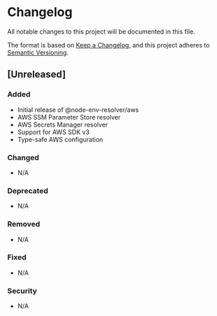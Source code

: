 # Changelog

All notable changes to this project will be documented in this file.

The format is based on [Keep a Changelog](https://keepachangelog.com/en/1.0.0/),
and this project adheres to [Semantic Versioning](https://semver.org/spec/v2.0.0.html).

## [Unreleased]

### Added
- Initial release of @node-env-resolver/aws
- AWS SSM Parameter Store resolver
- AWS Secrets Manager resolver
- Support for AWS SDK v3
- Type-safe AWS configuration

### Changed
- N/A

### Deprecated
- N/A

### Removed
- N/A

### Fixed
- N/A

### Security
- N/A

